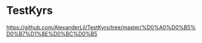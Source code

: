 # TestKyrs
 https://github.com/AlexanderLil/TestKyrs/tree/master/%D0%A0%D0%B5%D0%B7%D1%8E%D0%BC%D0%B5
